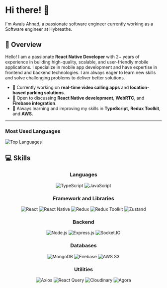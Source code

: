 # Hi there! 👋 

I'm Awais Ahnad, a  passionate software engineer currently working as a Software engineer at Hybreathe.

## 🌟 Overview
Hello! I am a passionate **React Native Developer** with 2+ years of experience in building high-quality, scalable, and user-friendly mobile applications. I specialize in mobile app development and have expertise in frontend and backend technologies. I am always eager to learn new skills and solve challenging problems to deliver better solutions.

- 🔭 Currently working on **real-time video calling apps** and **location-based parking solutions**.
- 💬 Open to discussing **React Native development**, **WebRTC**, and **Firebase integration**.
- 🌱 Always learning and improving my skills in **TypeScript**, **Redux Toolkit**, and **AWS**.

---

### Most Used Languages
![Top Languages](https://github-readme-stats.vercel.app/api/top-langs/?username=Awais7899&layout=compact&theme=radical)



## 💻 Skills

<div align="center">

### **Languages**
![TypeScript](https://img.shields.io/badge/TypeScript-%23007ACC.svg?style=for-the-badge&logo=typescript&logoColor=white)
![JavaScript](https://img.shields.io/badge/JavaScript-%23F7DF1E.svg?style=for-the-badge&logo=javascript&logoColor=black)

### **Framework and Libraries**
![React](https://img.shields.io/badge/React-%2361DAFB.svg?style=for-the-badge&logo=react&logoColor=black)
![React Native](https://img.shields.io/badge/React%20Native-%2361DAFB.svg?style=for-the-badge&logo=react&logoColor=black)
![Redux](https://img.shields.io/badge/Redux-%23764ABC.svg?style=for-the-badge&logo=redux&logoColor=white)
![Redux Toolkit](https://img.shields.io/badge/Redux%20Toolkit-%23764ABC.svg?style=for-the-badge&logo=redux&logoColor=white)
![Zustand](https://img.shields.io/badge/Zustand-%23000000.svg?style=for-the-badge&logo=zustand&logoColor=white)

### **Backend**
![Node.js](https://img.shields.io/badge/Node.js-%23339933.svg?style=for-the-badge&logo=node.js&logoColor=white)
![Express.js](https://img.shields.io/badge/Express.js-%23000000.svg?style=for-the-badge&logo=express&logoColor=white)
![Socket.IO](https://img.shields.io/badge/Socket.IO-%23010101.svg?style=for-the-badge&logo=socket.io&logoColor=white)

### **Databases**
![MongoDB](https://img.shields.io/badge/MongoDB-%2347A248.svg?style=for-the-badge&logo=mongodb&logoColor=white)
![Firebase](https://img.shields.io/badge/Firebase-%23FFCA28.svg?style=for-the-badge&logo=firebase&logoColor=black)
![AWS S3](https://img.shields.io/badge/AWS%20S3-%23F7A80D.svg?style=for-the-badge&logo=amazonaws&logoColor=white)

### **Utilities**
![Axios](https://img.shields.io/badge/Axios-%235A29E4.svg?style=for-the-badge&logo=axios&logoColor=white)
![React Query](https://img.shields.io/badge/React%20Query-%23FF4154.svg?style=for-the-badge&logo=react-query&logoColor=white)
![Cloudinary](https://img.shields.io/badge/Cloudinary-%233448C5.svg?style=for-the-badge&logo=cloudinary&logoColor=white)
![Agora](https://img.shields.io/badge/Agora-%230078D7.svg?style=for-the-badge&logo=agora&logoColor=white)

</div>



